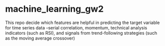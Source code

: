 # machine_learning_gw2
This repo decide which features are helpful in predicting the target variable for time series data –serial correlation, momentum, technical analysis indicators (such as RSI), and signals from trend-following strategies (such as the moving average crossover)

